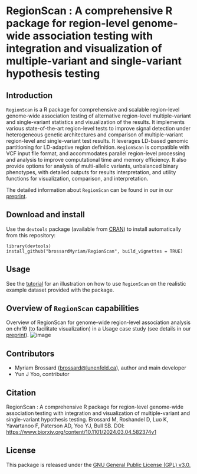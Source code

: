 # RegionScan : A comprehensive R package for region-level genome-wide association testing with integration and visualization of multiple-variant and single-variant hypothesis testing 

## Introduction
`RegionScan` is a R package for comprehensive and scalable region-level genome-wide association testing of alternative region-level multiple-variant and single-variant statistics and visualization of the results. It implements various state-of-the-art region-level tests to improve signal detection under heterogeneous genetic architectures and comparison of multiple-variant region-level and single-variant test results. It leverages LD-based genomic partitioning for LD-adaptive region definition. `RegionScan` is compatible with VCF input file format, and accommodates parallel region-level processing and analysis to improve computational time and memory efficiency. It also provide options for analysis of multi-allelic variants, unbalanced binary phenotypes, with detailed outputs for results interpretation, and utility functions for visualization, comparison, and interpretation.

The detailed information about `RegionScan` can be found in our in our [preprint](https://www.biorxiv.org/content/10.1101/2024.03.04.582374v1). 


## Download and install
Use the `devtools` package (available from
[CRAN](http://cran-r.c3sl.ufpr.br/web/packages/devtools/index.html)) to
install automatically from this repository:

```{r, eval=TRUE}
library(devtools)
install_github("brossardMyriam/RegionScan", build_vignettes = TRUE)
```

## Usage
See the [tutorial](https://github.com/brossardMyriam/RegionScan/blob/main/vignettes/RegionScan.pdf) for an illustration on how to use `RegionScan` on the realistic example dataset provided with the package.

## Overview of `RegionScan` capabilities
Overview of RegionScan for genome-wide region-level association analysis on chr19 (to facilitate visualization) in a Usage case study (see details in our [preprint](https://www.biorxiv.org/content/10.1101/2024.03.04.582374v1)). 
![image](https://github.com/brossardMyriam/RegionScan/assets/49451601/615abbbe-0296-4f4d-8d17-137c09511a98)

## Contributors
- Myriam Brossard (brossard@lunenfeld.ca), author and main developer
- Yun J Yoo, contributor

## Citation
RegionScan : A comprehensive R package for region-level genome-wide association testing with integration and visualization of multiple-variant and single-variant hypothesis testing.
Brossard M, Roshandel D, Luo K, Yavartanoo F, Paterson AD, Yoo YJ, Bull SB.
DOI: https://www.biorxiv.org/content/10.1101/2024.03.04.582374v1

## License
This package is released under the [GNU General Public License (GPL) v3.0.](https://www.gnu.org/licenses/gpl-3.0.html)
